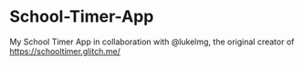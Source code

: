 # School-Timer-App
My School Timer App in collaboration with @lukelmg, the original creator of https://schooltimer.glitch.me/ 
